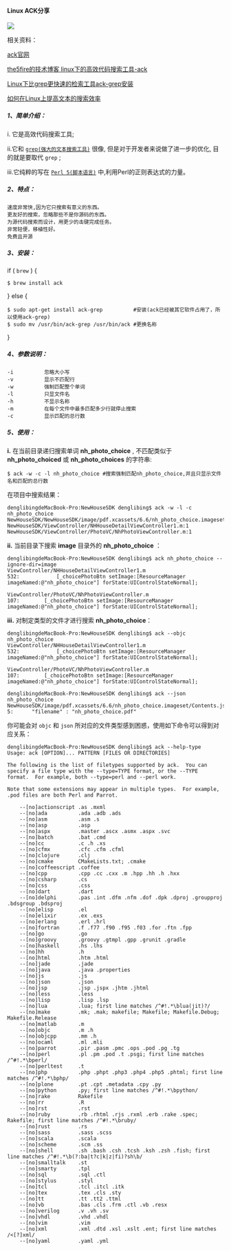 #### Linux ACK分享

![](http://www.geekfan.net/wp-content/uploads/499741e0670668777f7239bfa0b0e21e.jpg) 

相关资料：

[ack官网](http://beyondgrep.com/) 

[the5fire的技术博客  linux下的高效代码搜索工具-ack](https://www.the5fire.com/about-ack-grep-in-linux.html)

[Linux下比grep更快速的检索工具ack-grep安装](http://blog.csdn.net/xtx1990/article/details/9047203)

[如何在Linux上提高文本的搜索效率](http://www.geekfan.net/6881)



##### 1、简单介绍：

i. 它是高效代码搜索工具;

ii.它和 [`grep(强大的文本搜索工具)`](https://www.gnu.org/savannah-checkouts/gnu/grep/manual/grep.html) 很像, 但是对于开发者来说做了进一步的优化, 目的就是要取代 `grep` ;

iii.它纯粹的写在 [`Perl 5(脚本语言)`](http://www.perlchina.org/) 中,利用Perl的正则表达式的力量。

##### 2、特点：

```
速度非常快,因为它只搜索有意义的东西。
更友好的搜索，忽略那些不是你源码的东西。
为源代码搜索而设计，用更少的击键完成任务。
非常轻便，移植性好。
免费且开源
```

##### 3、安装：

if ( `brew` ) {

```shell
$ brew install ack
```

} else {

```shell
$ sudo apt-get install ack-grep   		 #安装(ack已经被其它软件占用了，所以使用ack-grep)
$ sudo mv /usr/bin/ack-grep /usr/bin/ack #更换名称
```

}

##### 4、参数说明：

```shell
-i          忽略大小写
-v        	显示不匹配行
-w        	强制匹配整个单词
-l          只显文件名
-h          不显示名称
-m          在每个文件中最多匹配多少行就停止搜索
-c          显示匹配的总行数
```

##### 5、使用：

**i.** 在当前目录递归搜索单词 **nh_photo_choice** , 不匹配类似于 **nh_photo_choiced** 或 **nh_photo_choices** 的字符串:

```shell
$ ack -w -c -l nh_photo_choice #搜索强制匹配nh_photo_choice,并且只显示文件名和匹配的总行数
```

在项目中搜索结果：

```shell
denglibingdeMacBook-Pro:NewHouseSDK denglibing$ ack -w -l -c nh_photo_choice
NewHouseSDK/NewHouseSDK/image/pdf.xcassets/6.6/nh_photo_choice.imageset/Contents.json:1
NewHouseSDK/ViewController/NHHouseDetailViewController1.m:1
NewHouseSDK/ViewController/PhotoVC/NhPhotoViewController.m:1
```

**ii.** 当前目录下搜索 **image** 目录外的 **nh_photo_choice** ：

```shell
denglibingdeMacBook-Pro:NewHouseSDK denglibing$ ack nh_photo_choice --ignore-dir=image
ViewController/NHHouseDetailViewController1.m
532:            [_choicePhotoBtn setImage:[ResourceManager imageNamed:@"nh_photo_choice"] forState:UIControlStateNormal];

ViewController/PhotoVC/NhPhotoViewController.m
107:        [_choicePhotoBtn setImage:[ResourceManager imageNamed:@"nh_photo_choice"] forState:UIControlStateNormal];
```

**iii.** 对制定类型的文件才进行搜索 **nh_photo_choice**：

```shell
denglibingdeMacBook-Pro:NewHouseSDK denglibing$ ack --objc nh_photo_choice
ViewController/NHHouseDetailViewController1.m
532:            [_choicePhotoBtn setImage:[ResourceManager imageNamed:@"nh_photo_choice"] forState:UIControlStateNormal];

ViewController/PhotoVC/NhPhotoViewController.m
107:        [_choicePhotoBtn setImage:[ResourceManager imageNamed:@"nh_photo_choice"] forState:UIControlStateNormal];

denglibingdeMacBook-Pro:NewHouseSDK denglibing$ ack --json nh_photo_choice
NewHouseSDK/image/pdf.xcassets/6.6/nh_photo_choice.imageset/Contents.json
5:      "filename" : "nh_photo_choice.pdf"
```

你可能会对 `objc` 和 `json` 所对应的文件类型感到困惑，使用如下命令可以得到对应关系：

```shell
denglibingdeMacBook-Pro:NewHouseSDK denglibing$ ack --help-type
Usage: ack [OPTION]... PATTERN [FILES OR DIRECTORIES]

The following is the list of filetypes supported by ack.  You can
specify a file type with the --type=TYPE format, or the --TYPE
format.  For example, both --type=perl and --perl work.

Note that some extensions may appear in multiple types.  For example,
.pod files are both Perl and Parrot.

    --[no]actionscript .as .mxml
    --[no]ada          .ada .adb .ads
    --[no]asm          .asm .s
    --[no]asp          .asp
    --[no]aspx         .master .ascx .asmx .aspx .svc
    --[no]batch        .bat .cmd
    --[no]cc           .c .h .xs
    --[no]cfmx         .cfc .cfm .cfml
    --[no]clojure      .clj
    --[no]cmake        CMakeLists.txt; .cmake
    --[no]coffeescript .coffee
    --[no]cpp          .cpp .cc .cxx .m .hpp .hh .h .hxx
    --[no]csharp       .cs
    --[no]css          .css
    --[no]dart         .dart
    --[no]delphi       .pas .int .dfm .nfm .dof .dpk .dproj .groupproj .bdsgroup .bdsproj
    --[no]elisp        .el
    --[no]elixir       .ex .exs
    --[no]erlang       .erl .hrl
    --[no]fortran      .f .f77 .f90 .f95 .f03 .for .ftn .fpp
    --[no]go           .go
    --[no]groovy       .groovy .gtmpl .gpp .grunit .gradle
    --[no]haskell      .hs .lhs
    --[no]hh           .h
    --[no]html         .htm .html
    --[no]jade         .jade
    --[no]java         .java .properties
    --[no]js           .js
    --[no]json         .json
    --[no]jsp          .jsp .jspx .jhtm .jhtml
    --[no]less         .less
    --[no]lisp         .lisp .lsp
    --[no]lua          .lua; first line matches /^#!.*\blua(jit)?/
    --[no]make         .mk; .mak; makefile; Makefile; Makefile.Debug; Makefile.Release
    --[no]matlab       .m
    --[no]objc         .m .h
    --[no]objcpp       .mm .h
    --[no]ocaml        .ml .mli
    --[no]parrot       .pir .pasm .pmc .ops .pod .pg .tg
    --[no]perl         .pl .pm .pod .t .psgi; first line matches /^#!.*\bperl/
    --[no]perltest     .t
    --[no]php          .php .phpt .php3 .php4 .php5 .phtml; first line matches /^#!.*\bphp/
    --[no]plone        .pt .cpt .metadata .cpy .py
    --[no]python       .py; first line matches /^#!.*\bpython/
    --[no]rake         Rakefile
    --[no]rr           .R
    --[no]rst          .rst
    --[no]ruby         .rb .rhtml .rjs .rxml .erb .rake .spec; Rakefile; first line matches /^#!.*\bruby/
    --[no]rust         .rs
    --[no]sass         .sass .scss
    --[no]scala        .scala
    --[no]scheme       .scm .ss
    --[no]shell        .sh .bash .csh .tcsh .ksh .zsh .fish; first line matches /^#!.*\b(?:ba|t?c|k|z|fi)?sh\b/
    --[no]smalltalk    .st
    --[no]smarty       .tpl
    --[no]sql          .sql .ctl
    --[no]stylus       .styl
    --[no]tcl          .tcl .itcl .itk
    --[no]tex          .tex .cls .sty
    --[no]tt           .tt .tt2 .ttml
    --[no]vb           .bas .cls .frm .ctl .vb .resx
    --[no]verilog      .v .vh .sv
    --[no]vhdl         .vhd .vhdl
    --[no]vim          .vim
    --[no]xml          .xml .dtd .xsl .xslt .ent; first line matches /<[?]xml/
    --[no]yaml         .yaml .yml
```









